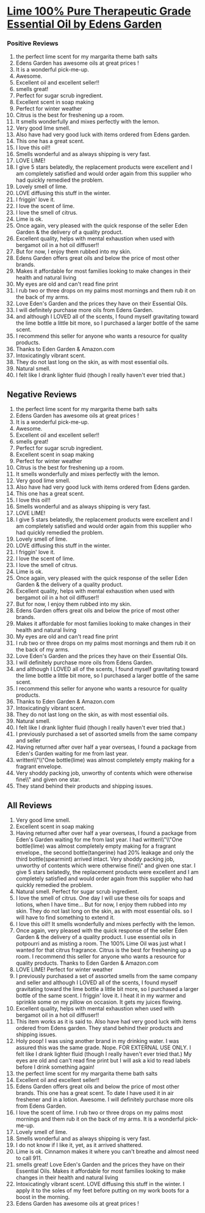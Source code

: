 # [Lime 100% Pure Therapeutic Grade Essential Oil by Edens Garden](https://products.checkmycream.com/products/Lime-100percent-Pure-Therapeutic-Grade-Essential-Oil-by-Edens-Garden.html)

### Positive Reviews

<ol>
      <li>the perfect lime scent for my margarita theme bath salts</li>
      <li>Edens Garden has awesome oils at great prices !</li>
      <li>It is a wonderful pick-me-up.</li>
      <li>Awesome.</li>
      <li>Excellent oil and excellent seller!!</li>
      <li>smells great!  </li>
      <li>Perfect for sugar scrub ingredient.</li>
      <li>Excellent scent in soap making</li>
      <li>Perfect for winter weather</li>
      <li>Citrus is the best for freshening up a room.</li>
      <li>It smells wonderfully and mixes perfectly with the lemon.</li>
      <li>Very good lime smell.</li>
      <li>Also have had very good luck with items ordered from Edens garden.  </li>
      <li>This one has a great scent.</li>
      <li>I love this oil!!</li>
      <li>Smells wonderful and as always shipping is very fast.</li>
      <li>LOVE LIME!</li>
      <li>I give 5 stars belatedly, the replacement   products were excellent and I am completely satisfied  and would order again from this supplier who had quickly remedied the problem.</li>
      <li>Lovely smell of lime.</li>
      <li>LOVE diffusing this stuff in the winter.  </li>
      <li>I friggin&#x27; love it.</li>
      <li>I love the scent of lime.</li>
      <li>I love the smell of citrus.</li>
      <li>Lime is ok.</li>
      <li>Once again, very pleased with the quick response of the seller Eden Garden &amp; the delivery of a quality product.</li>
      <li>Excellent quality, helps with mental exhaustion when used with bergamot oil in a hot oil diffuser!!</li>
      <li>But for now, I enjoy them rubbed into my skin.</li>
      <li>Edens Garden offers great oils and below the price of most other brands.  </li>
      <li>Makes it affordable for most families looking to make changes in their health and natural living</li>
      <li>My eyes are old and can&#x27;t read fine print</li>
      <li>I rub two or three drops on my palms most mornings and them rub it on the back of my arms.</li>
      <li>Love Eden&#x27;s Garden and the prices they have on their Essential Oils.  </li>
      <li>I will definitely purchase more oils from Edens Garden.</li>
      <li>and although I LOVED all of the scents, I found myself gravitating toward the lime bottle a little bit more, so I purchased a larger bottle of the same scent.</li>
      <li>I recommend this seller for anyone who wants a resource for quality products.</li>
      <li>Thanks to Eden Garden &amp; Amazon.com</li>
      <li>Intoxicatingly vibrant scent.  </li>
      <li>They do not last long on the skin, as with most essential oils.</li>
      <li>Natural smell.  </li>
      <li>I felt like I drank lighter fluid (though I really haven&#x27;t ever tried that.)  </li>
</ol>


<h2>Negative Reviews</h2>
<ol>
<li> the perfect lime scent for my margarita theme bath salts</li>
<li> Edens Garden has awesome oils at great prices !</li>
<li> It is a wonderful pick-me-up.</li>
<li> Awesome.</li>
<li> Excellent oil and excellent seller!!</li>
<li> smells great!  </li>
<li> Perfect for sugar scrub ingredient.</li>
<li> Excellent scent in soap making</li>
<li> Perfect for winter weather</li>
<li> Citrus is the best for freshening up a room.</li>
<li> It smells wonderfully and mixes perfectly with the lemon.</li>
<li> Very good lime smell.</li>
<li> Also have had very good luck with items ordered from Edens garden.  </li>
<li> This one has a great scent.</li>
<li> I love this oil!!</li>
<li> Smells wonderful and as always shipping is very fast.</li>
<li> LOVE LIME!</li>
<li> I give 5 stars belatedly, the replacement   products were excellent and I am completely satisfied  and would order again from this supplier who had quickly remedied the problem.</li>
<li> Lovely smell of lime.</li>
<li> LOVE diffusing this stuff in the winter.  </li>
<li> I friggin&#x27; love it.</li>
<li> I love the scent of lime.</li>
<li> I love the smell of citrus.</li>
<li> Lime is ok.</li>
<li> Once again, very pleased with the quick response of the seller Eden Garden &amp; the delivery of a quality product.</li>
<li> Excellent quality, helps with mental exhaustion when used with bergamot oil in a hot oil diffuser!!</li>
<li> But for now, I enjoy them rubbed into my skin.</li>
<li> Edens Garden offers great oils and below the price of most other brands.  </li>
<li> Makes it affordable for most families looking to make changes in their health and natural living</li>
<li> My eyes are old and can&#x27;t read fine print</li>
<li> I rub two or three drops on my palms most mornings and them rub it on the back of my arms.</li>
<li> Love Eden&#x27;s Garden and the prices they have on their Essential Oils.  </li>
<li> I will definitely purchase more oils from Edens Garden.</li>
<li> and although I LOVED all of the scents, I found myself gravitating toward the lime bottle a little bit more, so I purchased a larger bottle of the same scent.</li>
<li> I recommend this seller for anyone who wants a resource for quality products.</li>
<li> Thanks to Eden Garden &amp; Amazon.com</li>
<li> Intoxicatingly vibrant scent.  </li>
<li> They do not last long on the skin, as with most essential oils.</li>
<li> Natural smell.  </li>
<li> I felt like I drank lighter fluid (though I really haven&#x27;t ever tried that.)  </li>
<li> I previously purchased a set of assorted smells from the same company and seller</li>
<li> Having returned after over half a year overseas, I found  a package from Eden&#x27;s Garden waiting for me from  last year.</li>
<li> written\\&quot;\\&quot;One bottle(lime) was almost completely empty making for a fragrant envelope.</li>
<li> Very shoddy packing job, unworthy of contents which were otherwise fine\\&quot; and given one star.</li>
<li> They stand behind their products and shipping issues.</li>
</ol>

<h2>All Reviews</h2>

<ol>
    <li> Very good lime smell.</li>
    <li> Excellent scent in soap making</li>
    <li> Having returned after over half a year overseas, I found  a package from Eden&#x27;s Garden waiting for me from  last year. I had written\\&quot;\\&quot;One bottle(lime) was almost completely empty making for a fragrant envelope., the second bottle(tangerine) had 20% leakage and only the third bottle(spearmint) arrived intact. Very shoddy packing job, unworthy of contents which were otherwise fine\\&quot; and given one star. I give 5 stars belatedly, the replacement   products were excellent and I am completely satisfied  and would order again from this supplier who had quickly remedied the problem.</li>
    <li> Natural smell.  Perfect for sugar scrub ingredient.</li>
    <li> I love the smell of citrus. One day I will use these oils for soaps and lotions, when I have time... But for now, I enjoy them rubbed into my skin. They do not last long on the skin, as with most essential oils. so I will have to find something to extend it.</li>
    <li> I love this oil!! It smells wonderfully and mixes perfectly with the lemon.</li>
    <li> Once again, very pleased with the quick response of the seller Eden Garden &amp; the delivery of a quality product. I use essential oils in potpourri and as misting a room. The 100% Lime Oil was just what I wanted for that citrus fragrance. Citrus is the best for freshening up a room. I recommend this seller for anyone who wants a resource for quality products. Thanks to Eden Garden &amp; Amazon.com</li>
    <li> LOVE LIME! Perfect for winter weather</li>
    <li> I previously purchased a set of assorted smells from the same company and seller and although I LOVED all of the scents, I found myself gravitating toward the lime bottle a little bit more, so I purchased a larger bottle of the same scent. I friggin&#x27; love it. I heat it in my warmer and sprinkle some on my pillow on occasion. It gets my juices flowing.</li>
    <li> Excellent quality, helps with mental exhaustion when used with bergamot oil in a hot oil diffuser!!</li>
    <li> This item works as it is said to.  Also have had very good luck with items ordered from Edens garden.  They stand behind their products and shipping issues.</li>
    <li> Holy poop!  I was using another brand in my drinking water.  I was assured this was the same grade.  Nope.  FOR EXTERNAL USE ONLY.  I felt like I drank lighter fluid (though I really haven&#x27;t ever tried that.)  My eyes are old and can&#x27;t read fine print but I will ask a kid to read labels before I drink something again!</li>
    <li> the perfect lime scent for my margarita theme bath salts</li>
    <li> Excellent oil and excellent seller!!</li>
    <li> Edens Garden offers great oils and below the price of most other brands.  This one has a great scent. To date I have used it in air freshener and in a lotion.  Awesome. I will definitely purchase more oils from Edens Garden.</li>
    <li> I love the scent of lime. I rub two or three drops on my palms most mornings and them rub it on the back of my arms. It is a wonderful pick-me-up.</li>
    <li> Lovely smell of lime.</li>
    <li> Smells wonderful and as always shipping is very fast.</li>
    <li> I do not know if I like it, yet, as it arrived shattered.</li>
    <li> Lime is ok. Cinnamon makes it where you can&#x27;t breathe and almost need to call 911.</li>
    <li> smells great!  Love Eden&#x27;s Garden and the prices they have on their Essential Oils.  Makes it affordable for most families looking to make changes in their health and natural living</li>
    <li> Intoxicatingly vibrant scent.  LOVE diffusing this stuff in the winter.  I apply it to the soles of my feet before putting on my work boots for a boost in the morning.</li>
    <li> Edens Garden has awesome oils at great prices !</li>
</ol>




